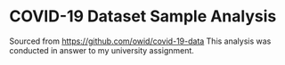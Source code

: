 # COVID-19 Dataset Sample Analysis
Sourced from https://github.com/owid/covid-19-data
This analysis was conducted in answer to my university assignment.
